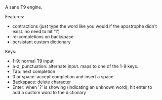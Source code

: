 A sane T9 engine.

Features:
- contractions (just type the word like you would if the apostrophe didn't exist. no need to hit '1')
- re-completions on backspace
- persistant custom dictionary

Keys:
- 1-9: normal T9 input
- a-z, punctuation: alternate input. maps to one of the 1-9 keys.
- Tab: next completion
- 0 or space: accept completion and insert a space
- Backspace: delete character
- Enter: when '?' is showing (indicating an unknown word), hit enter to add a custom word to the dictionary
